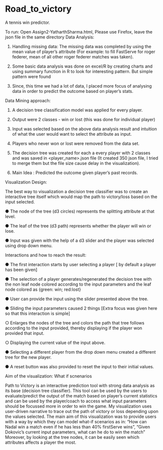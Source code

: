 
# Road_to_victory
A tennis win predictor. 

To run: Open Assign2-YatharthSharma.html, Please use Firefox, leave the json file in the same directory
Data Analysis:


1) Handling missing data: The missing data was completed by using the mean value of player’s attribute (For
example: to fill FastServe for roger federer, mean of all other roger federer matches was taken).


2) Some basic data analysis was done on excel/R by creating charts and using summary function in R to look for
interesting pattern. But simple pattern were found


3) Since, this time we had a lot of data, I placed more focus of analysing data in order to predict the outcome based
on player’s stats.


Data Mining approach:
1) A decision tree classification model was applied for every player.


2) Output were 2 classes - win or lost (this was done for individual player)


3) Input was selected based on the above data analysis result and intuition of what the user would want to select
the attribute as input.


4) Players who never won or lost were removed from the data set.


5) The decision tree was created for each a every player with 2 classes and was saved in <player_name>.json file
(It created 350 json file, I tried to merge them but the file size cause delay in the visualization).


6) Main Idea : Predicted the outcome given player’s past records.



Visualization Design:


The best way to visualization a decision tree classifier was to create an interactive tree itself which would map the path
to victory/loss based on the input selected.


● The node of the tree (d3 circles) represents the splitting attribute at that level.


● The leaf of the tree (d3 path) represents whether the player will win or lose.


● Input was given with the help of a d3 slider and the player was selected using drop down menu.


Interactions and how to reach the result:


● The first interaction starts by user selecting a player [ by default a player has been given]


● The selection of a player generates/regenerated the decision tree with the non leaf node colored according to the
input parameters and the leaf node colored as {green: win; red:lost}


● User can provide the input using the slider presented above the tree.


● Sliding the input parameters caused 2 things [Extra focus was given here so that this interaction is simple]


○ Enlarges the nodes of the tree and colors the path that tree follows according to the input provided,
thereby displaying if the player won provided that input.


○ Displaying the current value of the input above.


● Selecting a different player from the drop down menu created a different tree for the new player.


● A reset button was also provided to reset the input to their initial values.


Aim of the visualization: What if scnenarios

Path to Victory is an interactive prediction tool with strong data analysis as its base (decision tree classifier). This tool can
be used by the users to evaluate/predict the output of the match based on player’s current statistics and can be used by
the player/coach to access what input parameters should be focussed more in order to win the game.
My visualization uses user-driven narrative to trace out the path of victory or loss depending upon the values selected.
The main aim of this visualization was to provide users with a way by which they can model what-if scenarios as in: “How
can Nadal win a match even if he has less than 40% firstServe wins”,
“Given Dokovic’s current input parameters, what can he do to win the match”
Moreover, by looking at the tree nodes, it can be easily seen which attributes affects a player the most.
